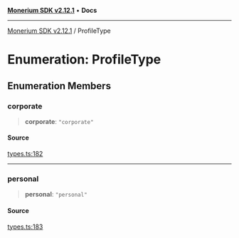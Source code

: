 [**Monerium SDK v2.12.1**](../README.md) • **Docs**

---

[Monerium SDK v2.12.1](../README.md) / ProfileType

# Enumeration: ProfileType

## Enumeration Members

### corporate

> **corporate**: `"corporate"`

#### Source

[types.ts:182](https://github.com/monerium/js-monorepo/blob/95da1ee68c22ee2a6c87ac928b307c8f3825242a/packages/sdk/src/types.ts#L182)

---

### personal

> **personal**: `"personal"`

#### Source

[types.ts:183](https://github.com/monerium/js-monorepo/blob/95da1ee68c22ee2a6c87ac928b307c8f3825242a/packages/sdk/src/types.ts#L183)
